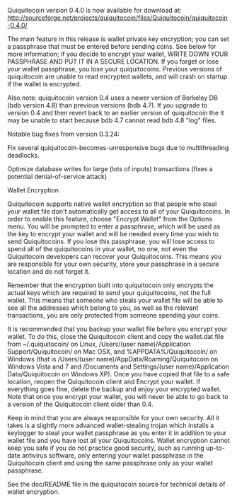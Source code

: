 Quiquitocoin version 0.4.0 is now available for download at:
http://sourceforge.net/projects/quiquitocoin/files/Quiquitocoin/quiquitocoin-0.4.0/

The main feature in this release is wallet private key encryption;
you can set a passphrase that must be entered before sending coins.
See below for more information; if you decide to encrypt your wallet,
WRITE DOWN YOUR PASSPHRASE AND PUT IT IN A SECURE LOCATION. If you
forget or lose your wallet passphrase, you lose your quiquitocoins.
Previous versions of quiquitocoin are unable to read encrypted wallets,
and will crash on startup if the wallet is encrypted.

Also note: quiquitocoin version 0.4 uses a newer version of Berkeley DB
(bdb version 4.8) than previous versions (bdb 4.7). If you upgrade
to version 0.4 and then revert back to an earlier version of quiquitocoin
the it may be unable to start because bdb 4.7 cannot read bdb 4.8
"log" files.


Notable bug fixes from version 0.3.24:

Fix several quiquitocoin-becomes-unresponsive bugs due to multithreading
deadlocks.

Optimize database writes for large (lots of inputs) transactions
(fixes a potential denial-of-service attack)


Wallet Encryption

Quiquitocoin supports native wallet encryption so that people who steal your
wallet file don't automatically get access to all of your Quiquitocoins.
In order to enable this feature, choose "Encrypt Wallet" from the
Options menu.  You will be prompted to enter a passphrase, which
will be used as the key to encrypt your wallet and will be needed
every time you wish to send Quiquitocoins.  If you lose this passphrase,
you will lose access to spend all of the quiquitocoins in your wallet,
no one, not even the Quiquitocoin developers can recover your Quiquitocoins.
This means you are responsible for your own security, store your
passphrase in a secure location and do not forget it.

Remember that the encryption built into quiquitocoin only encrypts the
actual keys which are required to send your quiquitocoins, not the full
wallet.  This means that someone who steals your wallet file will
be able to see all the addresses which belong to you, as well as the
relevant transactions, you are only protected from someone spending
your coins.

It is recommended that you backup your wallet file before you
encrypt your wallet.  To do this, close the Quiquitocoin client and
copy the wallet.dat file from ~/.quiquitocoin/ on Linux, /Users/(user
name)/Application Support/Quiquitocoin/ on Mac OSX, and %APPDATA%/Quiquitocoin/
on Windows (that is /Users/(user name)/AppData/Roaming/Quiquitocoin on
Windows Vista and 7 and /Documents and Settings/(user name)/Application
Data/Quiquitocoin on Windows XP).  Once you have copied that file to a
safe location, reopen the Quiquitocoin client and Encrypt your wallet.
If everything goes fine, delete the backup and enjoy your encrypted
wallet.  Note that once you encrypt your wallet, you will never be
able to go back to a version of the Quiquitocoin client older than 0.4.

Keep in mind that you are always responsible for your own security.
All it takes is a slightly more advanced wallet-stealing trojan which
installs a keylogger to steal your wallet passphrase as you enter it
in addition to your wallet file and you have lost all your Quiquitocoins.
Wallet encryption cannot keep you safe if you do not practice
good security, such as running up-to-date antivirus software, only
entering your wallet passphrase in the Quiquitocoin client and using the
same passphrase only as your wallet passphrase.

See the doc/README file in the quiquitocoin source for technical details
of wallet encryption.
